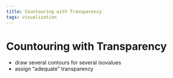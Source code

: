 ```yaml
---
title: Countouring with Transparency
tags: visualization
---
```


# Countouring with Transparency
- draw several contours for several isovalues
- assign “adequate” transparency


























































